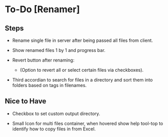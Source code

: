 # To-Do [Renamer]

## Steps

- Rename single file in server after being passed all files from client.

- Show renamed files 1 by 1 and progress bar.

- Revert button after renaming:

  - (Option to revert all or select certain files via checkboxes).

- Third accordian to search for files in a directory and sort them into folders based on tags in filenames.

## Nice to Have

- Checkbox to set custom output directory.

- Small Icon for multi files container, when hovered show help tool-top to identify how to copy files in from Excel.
